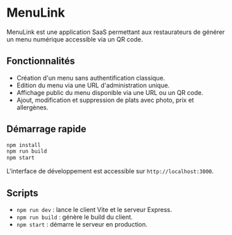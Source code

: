 # MenuLink

MenuLink est une application SaaS permettant aux restaurateurs de générer un menu numérique accessible via un QR code.

## Fonctionnalités
- Création d'un menu sans authentification classique.
- Edition du menu via une URL d'administration unique.
- Affichage public du menu disponible via une URL ou un QR code.
- Ajout, modification et suppression de plats avec photo, prix et allergènes.

## Démarrage rapide
```bash
npm install
npm run build
npm start
```
L'interface de développement est accessible sur `http://localhost:3000`.

## Scripts
- `npm run dev` : lance le client Vite et le serveur Express.
- `npm run build` : génère le build du client.
- `npm start` : démarre le serveur en production.
